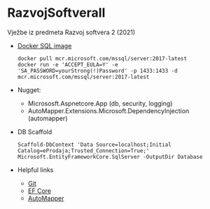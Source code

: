 # RazvojSoftveraII
Vježbe iz predmeta Razvoj softvera 2 (2021)


* [Docker SQL image](https://hub.docker.com/_/microsoft-mssql-server)
	```
	docker pull mcr.microsoft.com/mssql/server:2017-latest
	docker run -e 'ACCEPT_EULA=Y' -e 'SA_PASSWORD=yourStrong(!)Password' -p 1433:1433 -d mcr.microsoft.com/mssql/server:2017-latest
	```

* Nugget: 
	- Micrososft.Aspnetcore.App (db, security, logging)
	- AutoMapper.Extensions.Microsoft.DependencyInjection (automapper)

* DB Scaffold
	```
	Scaffold-DbContext 'Data Source=localhost;Initial Catalog=eProdaja;Trusted_Connection=True;' Microsoft.EntityFrameworkCore.SqlServer -OutputDir Database
	```

* Helpful links
	- [Git](https://www.earthdatascience.org/workshops/intro-version-control-git/basic-git-commands/)
	- [EF Core](https://docs.microsoft.com/en-us/aspnet/core/data/ef-mvc/intro?view=aspnetcore-5.0)
	- [AutoMapper](https://code-maze.com/automapper-net-core/)


